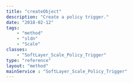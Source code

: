 ```yaml
---
title: "createObject"
description: "Create a policy trigger."
date: "2018-02-12"
tags:
    - "method"
    - "sldn"
    - "Scale"
classes:
    - "SoftLayer_Scale_Policy_Trigger"
type: "reference"
layout: "method"
mainService : "SoftLayer_Scale_Policy_Trigger"
---
```

